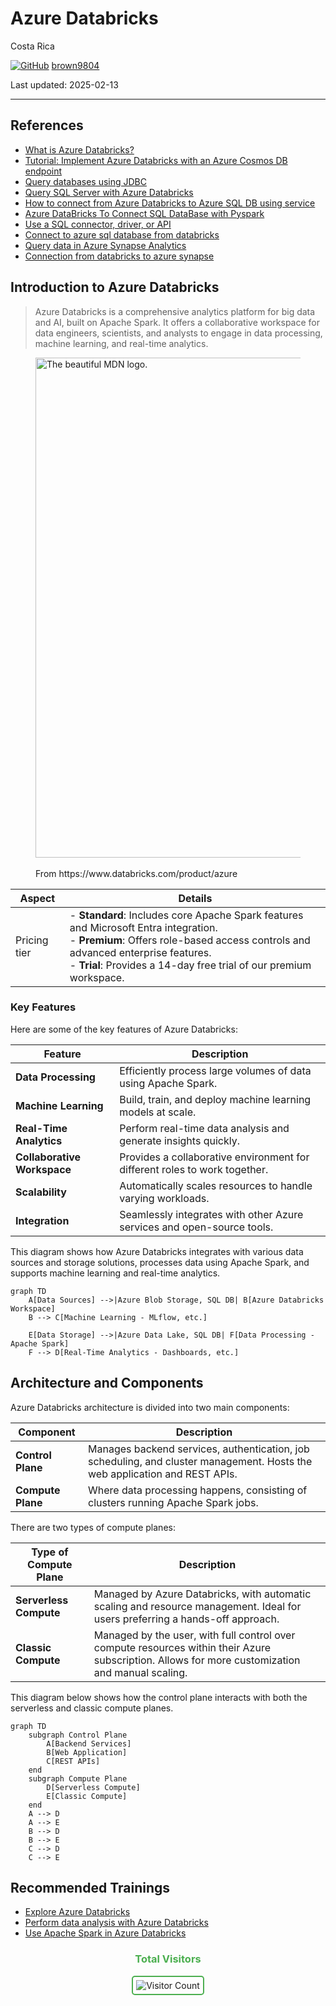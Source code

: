 # Azure Databricks

Costa Rica

[![GitHub](https://img.shields.io/badge/--181717?logo=github&logoColor=ffffff)](https://github.com/)
[brown9804](https://github.com/brown9804)

Last updated: 2025-02-13

----------

## References 

- [What is Azure Databricks?](https://learn.microsoft.com/en-us/azure/databricks/introduction/)
- [Tutorial: Implement Azure Databricks with an Azure Cosmos DB endpoint](https://learn.microsoft.com/en-us/azure/databricks/scenarios/service-endpoint-cosmosdb)
- [Query databases using JDBC](https://learn.microsoft.com/en-us/azure/databricks/connect/external-systems/jdbc)
- [Query SQL Server with Azure Databricks](https://learn.microsoft.com/en-us/azure/databricks/connect/external-systems/sql-server)
- [How to connect from Azure Databricks to Azure SQL DB using service](https://stackoverflow.com/collectives/azure/articles/75189853/how-to-connect-from-azure-databricks-to-azure-sql-db-using-service-principal)
- [Azure DataBricks To Connect SQL DataBase with Pyspark](https://stackoverflow.com/questions/76820391/azure-databricks-to-connect-sql-database-with-pyspark)
- [Use a SQL connector, driver, or API](https://learn.microsoft.com/en-us/azure/databricks/dev-tools/index-driver)
- [Connect to azure sql database from databricks](https://community.databricks.com/t5/data-engineering/connect-to-azure-sql-database-from-databricks-using-service/td-p/36174)
- [Query data in Azure Synapse Analytics](https://learn.microsoft.com/en-us/azure/databricks/connect/external-systems/synapse-analytics)
- [Connection from databricks to azure synapse](https://stackoverflow.com/questions/72873898/connection-from-databricks-to-azure-synapse)

## Introduction to Azure Databricks

> Azure Databricks is a comprehensive analytics platform for big data and AI, built on Apache Spark. It offers a collaborative workspace for data engineers, scientists, and analysts to engage in data processing, machine learning, and real-time analytics.

<figure>
<img
width="800"
src="https://github.com/user-attachments/assets/c6c298f2-aae2-4ae8-b6cc-0407a22a32a2"
alt="The beautiful MDN logo.">
<figcaption> <br/> From https://www.databricks.com/product/azure </figcaption>
</figure>

| Aspect | Details |
| ----- | ---- | 
| Pricing tier | - **Standard**: Includes core Apache Spark features and Microsoft Entra integration. <br/> - **Premium**: Offers role-based access controls and advanced enterprise features. <br/>  - **Trial**: Provides a 14-day free trial of our premium workspace. | 


### **Key Features**
Here are some of the key features of Azure Databricks:

| **Feature**            | **Description**                                                                 |
|------------------------|---------------------------------------------------------------------------------|
| **Data Processing**    | Efficiently process large volumes of data using Apache Spark.                   |
| **Machine Learning**   | Build, train, and deploy machine learning models at scale.                      |
| **Real-Time Analytics**| Perform real-time data analysis and generate insights quickly.                  |
| **Collaborative Workspace** | Provides a collaborative environment for different roles to work together. |
| **Scalability**        | Automatically scales resources to handle varying workloads.                     |
| **Integration**        | Seamlessly integrates with other Azure services and open-source tools.          |

This diagram shows how Azure Databricks integrates with various data sources and storage solutions, processes data using Apache Spark, and supports machine learning and real-time analytics.

```mermaid
graph TD
    A[Data Sources] -->|Azure Blob Storage, SQL DB| B[Azure Databricks Workspace]
    B --> C[Machine Learning - MLflow, etc.]

    E[Data Storage] -->|Azure Data Lake, SQL DB| F[Data Processing - Apache Spark]
    F --> D[Real-Time Analytics - Dashboards, etc.]

```

## Architecture and Components

Azure Databricks architecture is divided into two main components: 

| **Component**            | **Description**                                                                 |
|--------------------------|---------------------------------------------------------------------------------|
| **Control Plane**        | Manages backend services, authentication, job scheduling, and cluster management. Hosts the web application and REST APIs. |
| **Compute Plane**        | Where data processing happens, consisting of clusters running Apache Spark jobs. |

There are two types of compute planes:

| **Type of Compute Plane**            | **Description**                                                                 |
|--------------------------|---------------------------------------------------------------------------------|
| **Serverless Compute**   | Managed by Azure Databricks, with automatic scaling and resource management. Ideal for users preferring a hands-off approach. |
| **Classic Compute**      | Managed by the user, with full control over compute resources within their Azure subscription. Allows for more customization and manual scaling. |

This diagram below shows how the control plane interacts with both the serverless and classic compute planes.

```mermaid
graph TD
    subgraph Control Plane
        A[Backend Services]
        B[Web Application]
        C[REST APIs]
    end
    subgraph Compute Plane
        D[Serverless Compute]
        E[Classic Compute]
    end
    A --> D
    A --> E
    B --> D
    B --> E
    C --> D
    C --> E
```
  
## Recommended Trainings
- [Explore Azure Databricks](https://learn.microsoft.com/en-us/training/modules/explore-azure-databricks/)
- [Perform data analysis with Azure Databricks](https://learn.microsoft.com/en-us/training/modules/perform-data-analysis-azure-databricks/)
- [Use Apache Spark in Azure Databricks](https://learn.microsoft.com/en-us/training/modules/use-apache-spark-azure-databricks/)

<div align="center">
  <h3 style="color: #4CAF50;">Total Visitors</h3>
  <img src="https://profile-counter.glitch.me/brown9804/count.svg" alt="Visitor Count" style="border: 2px solid #4CAF50; border-radius: 5px; padding: 5px;"/>
</div>
